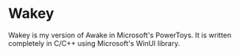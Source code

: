 # Wakey

Wakey is my version of Awake in Microsoft's PowerToys. It is written completely in C/C++ using Microsoft's WinUI library.

